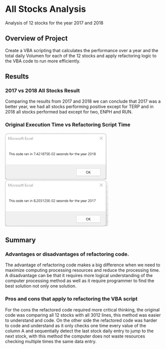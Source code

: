 # All Stocks Analysis
Analysis of 12 stocks for the year 2017 and 2018

## Overview of Project
Create a VBA scripting that calculates the performance over a year and the total daily Volumen for each of the 12 stocks and apply refactoring logic to the VBA code to run more efficiently.

## Results

### 2017 vs 2018 All Stocks Result
Comparing the results from 2017 and 2018 we can conclude that 2017 was a better year, we had all stocks performing positive except for TERP and in 2018 all stocks performed bad except for two, ENPH and RUN.

### Original Execution Time vs Refactoring Script Time
![Script Run Time for the 2018 Analysis](https://github.com/ggalguera/stocks-analysis/blob/main/VBA_Challenge_2018.png)
![Script Run Time for the 2017 Analysis](https://github.com/ggalguera/stocks-analysis/blob/main/VBA_Challenge_2017.png)

## Summary

### Advantages or disadvantages of refactoring code.
The advantage of refactoring code makes a big difference when we need to maximize computing processing resources and reduce the processing time. A disadvantage can be that it requires more logical understanding of the computer processing method as well as it require programmer to find the best solution not only one solution.

### Pros and cons that apply to refactoring the VBA script
For the cons the refactored code required more critical thinking, the original code was comparing all 12 stocks with all 3012 lines, this method was easier to understand and code. On the other side the refactored code was harder to code and understand as it only checks one time every value of the column A and sequentially detect the last stock daily entry to jump to the next stock, with this method the computer does not waste resources checking multiple times the same data entry. 
